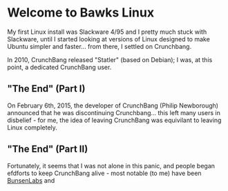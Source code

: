 # Welcome to Bawks Linux
My first Linux install was Slackware 4/95 and I pretty much stuck with Slackware, until I started looking at versions of Linux designed to make Ubuntu simpler and faster... from there, I settled on Crunchbang.

In 2010, CrunchBang released "Statler" (based on Debian); I was, at this point, a dedicated CrunchBang user.
## "The End" (Part I)
On February 6th, 2015, the developer of CrunchBang (Philip Newborough) announced that he was discontinuing Crunchbang... this left many users in disbelief - for me, the idea of leaving CrunchBang was equivilant to leaving Linux completely.

## "The End" (Part II)
Fortunately, it seems that I was not alone in this panic, and people began efdforts to keep CrunchBang alive - most notable (to me) have been [BunsenLabs](https://www.bunsenlabs.org) and
